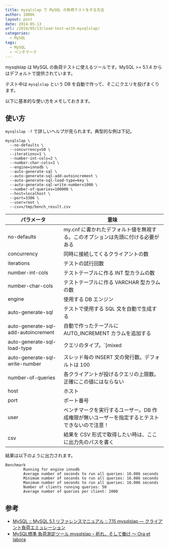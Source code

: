 ```yaml
---
title: mysqlslap で MySQL の負荷テストをする方法
author: 1000k
layout: post
date: 2014-05-13
url: /2014/05/13/load-test-with-mysqlslap/
categories:
  - MySQL
tags:
  - MySQL
  - ベンチマーク
---
```

mysqlslap は MySQL の負荷テストに使えるツールです。MySQL >= 5.1.4 からはデフォルトで提供されています。

テスト中は `mysqlslap` という DB を自動で作って、そこにクエリを投げまくります。

以下に基本的な使い方をメモしておきます。

<!--more-->

## 使い方

`mysqlslap -?` で詳しいヘルプが見られます。典型的な例は下記。

```
mysqlslap \
  --no-defaults \
  --concurrency=50 \
  --iterations=1 \
  --number-int-cols=2 \
  --number-char-cols=3 \
  --engine=innodb \
  --auto-generate-sql \
  --auto-generate-sql-add-autoincrement \
  --auto-generate-sql-load-type=key \
  --auto-generate-sql-write-number=1000 \
  --number-of-queries=100000 \
  --host=localhost \
  --port=3306 \
  --user=root \
  --csv=/tmp/bench_result.csv
```


| パラメータ                               | 意味                                                         |
| ----------------------------------- | ---------------------------------------------------------- |
| no-defaults                         | my.cnf に書かれたデフォルト値を無視する。このオプションは先頭に付ける必要がある                |
| concurrency                         | 同時に接続してくるクライアントの数                                          |
| iterations                          | テストの試行回数                                                   |
| number-int-cols                     | テストテーブルに作る INT 型カラムの数                                      |
| number-char-cols                    | テストテーブルに作る VARCHAR 型カラムの数                                  |
| engine                              | 使用する DB エンジン                                               |
| auto-generate-sql                   | テストで使用する SQL 文を自動で生成する                                     |
| auto-generate-sql-add-autoincrement | 自動で作ったテーブルに AUTO_INCREMENT カラムを追加する                        |
| auto-generate-sql-load-type         | クエリのタイプ。`[mixed|update|write|key|read]`から選ぶ。デフォルトは `mixed` |
| auto-generate-sql-write-number      | スレッド毎の INSERT 文の発行数。デフォルトは 100                             |
| number-of-queries                   | 各クライアントが投げるクエリの上限数。正確にこの値にはならない                            |
| host                                | ホスト                                                        |
| port                                | ポート番号                                                      |
| user                                | ベンチマークを実行するユーザー。DB 作成権限が無いユーザーを指定するとテストできないので注意！           |
| csv                                 | 結果を CSV 形式で取得したい時は、ここに出力先のパスを書く                            |

結果は以下のように出力されます。

```
Benchmark
        Running for engine innodb
        Average number of seconds to run all queries: 16.086 seconds
        Minimum number of seconds to run all queries: 16.086 seconds
        Maximum number of seconds to run all queries: 16.086 seconds
        Number of clients running queries: 50
        Average number of queries per client: 2000
```


## 参考

  * <a href="http://dev.mysql.com/doc/refman/5.1/ja/mysqlslap.html" onclick="_gaq.push(['_trackEvent', 'outbound-article', 'http://dev.mysql.com/doc/refman/5.1/ja/mysqlslap.html', 'MySQL :: MySQL 5.1 リファレンスマニュアル :: 7.15 mysqlslap — クライアント負荷エミュレーション']);" >MySQL :: MySQL 5.1 リファレンスマニュアル :: 7.15 mysqlslap — クライアント負荷エミュレーション</a>
  * <a href="http://d.hatena.ne.jp/tetsuyai/20110209/1297253834" onclick="_gaq.push(['_trackEvent', 'outbound-article', 'http://d.hatena.ne.jp/tetsuyai/20110209/1297253834', 'MySQL標準 負荷測定ツール mysqlslap &#8211; 祈れ、そして働け ～ Ora et labora']);" >MySQL標準 負荷測定ツール mysqlslap &#8211; 祈れ、そして働け ～ Ora et labora</a>